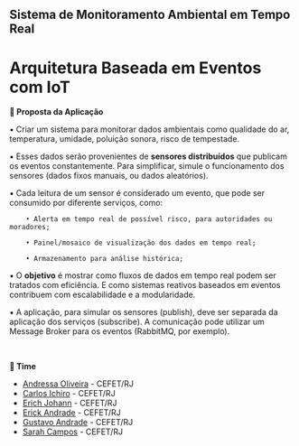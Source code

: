 ## Sistema de Monitoramento Ambiental em Tempo Real
# Arquitetura Baseada em Eventos com IoT

**📘 Proposta da Aplicação** 

▪ Criar um sistema para monitorar dados ambientais como qualidade do ar, temperatura, umidade, poluição sonora, risco de tempestade.

▪ Esses dados serão provenientes de **sensores distribuídos** que publicam os eventos constantemente. Para simplificar, simule o funcionamento dos sensores (dados fixos manuais, ou dados aleatórios).

▪ Cada leitura de um sensor é considerado um evento, que pode ser consumido por diferente serviços, como:

        • Alerta em tempo real de possível risco, para autoridades ou moradores;

        • Painel/mosaico de visualização dos dados em tempo real;

        • Armazenamento para análise histórica;

▪ O **objetivo** é mostrar como fluxos de dados em tempo real podem ser tratados com eficiência. E como sistemas reativos baseados em eventos contribuem com escalabilidade e a modularidade.

▪ A aplicação, para simular os sensores (publish), deve ser separada da aplicação dos serviços (subscribe). A comunicação pode utilizar um Message Broker para os eventos (RabbitMQ, por exemplo).

<br>

**👥 Time** 

- [Andressa Oliveira](https://github.com/andressa-oliveira21051) - CEFET/RJ
- [Carlos Ichiro](https://github.com/carlosifsm) - CEFET/RJ
- [Erich Johann](https://github.com/ErichJohann) - CEFET/RJ
- [Erick Andrade](https://github.com/erick1-618) - CEFET/RJ
- [Gustavo Andrade](https://github.com/GustavoAndrad) - CEFET/RJ
- [Sarah Campos](https://github.com/sarahscampos) - CEFET/RJ
